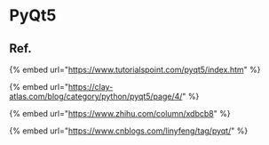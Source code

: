 # PyQt5

## Ref.

{% embed url="https://www.tutorialspoint.com/pyqt5/index.htm" %}

{% embed url="https://clay-atlas.com/blog/category/python/pyqt5/page/4/" %}

{% embed url="https://www.zhihu.com/column/xdbcb8" %}

{% embed url="https://www.cnblogs.com/linyfeng/tag/pyqt/" %}



